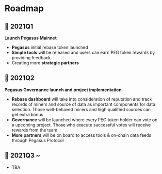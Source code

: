 # Roadmap

## 🚩 2021Q1 <a id="2021q1"></a>

**Launch Pegasus Mainnet**

* **Pegasus** initial rebase token launched
* **Simple tools** will be released and users can earn PEG token rewards by providing feedback
* Creating more **strategic partners**

## 🚩 2021Q2 <a id="2021q2"></a>

**Pegasus Governance launch and project implementation**

* **Rebase dashboard** will take into consideration of reputation and track records of miners and source of data as important components for data selection. Those well-behaved miners and high qualified sources can get extra bonus.
* **Governance** will be launched where every PEG token holder can vote on a upcoming project. Those who execute successful votes will receive rewards from the team.
* **More partners** will be on board to access tools & on-chain data feeds through Pegasus Protocol

## 🚩 2021Q3 ~ <a id="2021q3"></a>

* TBA

